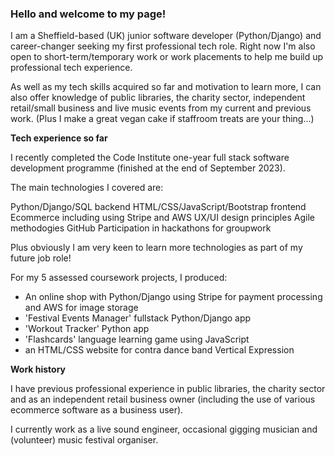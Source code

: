 ### Hello and welcome to my page!

I am a Sheffield-based (UK) junior software developer (Python/Django) and career-changer seeking my first professional tech role. Right now I'm also open to short-term/temporary work or work placements to help me build up professional tech experience.

As well as my tech skills acquired so far and motivation to learn more, I can also offer knowledge of public libraries, the charity sector, independent retail/small business and live music events from my current and previous work. (Plus I make a great vegan cake if staffroom treats are your thing...)

**Tech experience so far**

I recently completed the Code Institute one-year full stack software development programme (finished at the end of September 2023). 

The main technologies I covered are:

Python/Django/SQL backend
HTML/CSS/JavaScript/Bootstrap frontend
Ecommerce including using Stripe and AWS
UX/UI design principles
Agile methodogies
GitHub 
Participation in hackathons for groupwork

Plus obviously I am very keen to learn more technologies as part of my future job role!

For my 5 assessed coursework projects, I produced:

- An online shop with Python/Django using Stripe for payment processing and AWS for image storage
- 'Festival Events Manager' fullstack Python/Django app 
- 'Workout Tracker' Python app
- 'Flashcards' language learning game using JavaScript
- an HTML/CSS website for contra dance band Vertical Expression

**Work history**

I have previous professional experience in public libraries, the charity sector and as an independent retail business owner (including the use of various ecommerce software as a business user).

I currently work as a live sound engineer, occasional gigging musician and (volunteer) music festival organiser.

<!--
**charleymroberts/charleymroberts** is a ✨ _special_ ✨ repository because its `README.md` (this file) appears on your GitHub profile.

Here are some ideas to get you started:

- 🔭 I’m currently working on ...
- 🌱 I’m currently learning ...
- 👯 I’m looking to collaborate on ...
- 🤔 I’m looking for help with ...
- 💬 Ask me about ...
- 📫 How to reach me: ...
- 😄 Pronouns: ...
- ⚡ Fun fact: ...
-->
